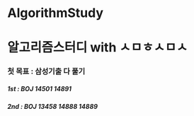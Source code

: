# AlgorithmStudy
<h1>알고리즘스터디 with ㅅㅁㅎㅅㅁㅅ</h1>

<h3>첫 목표 : 삼성기출 다 풀기</h3>

<h5> 1st : BOJ 14501 14891 
  
<h5> 2nd : BOJ 13458 14888 14889
  
